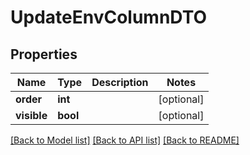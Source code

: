 # UpdateEnvColumnDTO

## Properties
Name | Type | Description | Notes
------------ | ------------- | ------------- | -------------
**order** | **int** |  | [optional] 
**visible** | **bool** |  | [optional] 

[[Back to Model list]](../../README.md#documentation-for-models) [[Back to API list]](../../README.md#documentation-for-api-endpoints) [[Back to README]](../../README.md)

